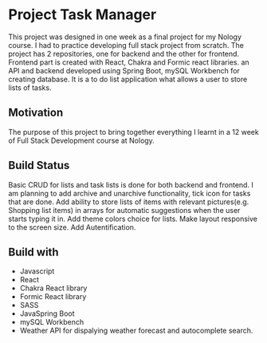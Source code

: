 # Project Task Manager
This project was designed in one week as a final project for my Nology course. I had to practice developing full stack project from scratch. The project has 2 repositories, one for backend and the other for frontend. Frontend part is created with React, Chakra and Formic react libraries. an API and backend developed using Spring Boot, mySQL Workbench for creating database. It is a to do list application what allows a user to store lists of tasks. 


## Motivation
The purpose of this project to bring together everything I learnt in a 12 week of Full Stack Development course at Nology.


## Build Status
Basic CRUD for lists and task lists is done for both backend and frontend. I am planning to add archive and unarchive functionality, tick icon for tasks that are done. Add ability to store lists of items with relevant pictures(e.g. Shopping list items) in arrays for automatic suggestions when the user starts typing it in. Add theme colors choice for lists. Make layout responsive to the screen size. Add Autentification.


## Build with
* Javascript
* React
* Chakra React library
* Formic React library
* SASS
* JavaSpring Boot
* mySQL Workbench
* Weather API for dispalying weather forecast and autocomplete search.
